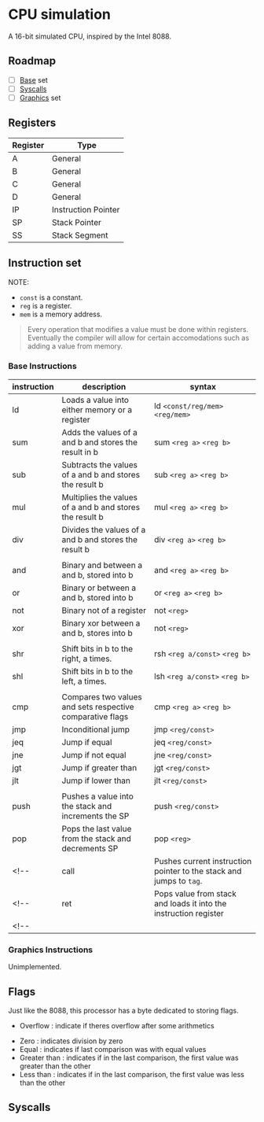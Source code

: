 # CPU simulation

A 16-bit simulated CPU, inspired by the Intel 8088.


## Roadmap

 - [ ] [Base](#Base-Instructions) set
 - [ ] [Syscalls](#Syscalls)
 - [ ] [Graphics](#Graphics-Instructions) set

## Registers

| Register | Type |
| -------- | ---- |
| A        | General |
| B        | General |
| C        | General |
| D        | General |
| IP       | Instruction Pointer |
| SP       | Stack Pointer |
| SS       | Stack Segment |

## Instruction set

NOTE:
- `const` is a constant.
- `reg` is a register.
- `mem` is a memory address.

> Every operation that modifies a value must be done within registers.
> Eventually the compiler will allow for certain accomodations such as adding a value from memory.

### Base Instructions

| instruction | description | syntax |
| ----------- | ----------- | ------ |
| ld          | Loads a value into either memory or a register | ld `<const/reg/mem>` `<reg/mem>` |
| sum         | Adds the values of a and b and stores the result in b | sum `<reg a>` `<reg b>` |
| sub         | Subtracts the values of a and b and stores the result b | sub `<reg a>` `<reg b>`|
| mul         | Multiplies the values of a and b and stores the result b | mul `<reg a>` `<reg b>` |
| div         | Divides the values of a and b and stores the result b | div `<reg a>` `<reg b>` |
||||
| and         | Binary and between a and b, stored into b | and `<reg a>` `<reg b>` |
| or          | Binary or between a and b, stored into b | or `<reg a>` `<reg b>` |
| not         | Binary not of a register | not `<reg>` |
| xor         | Binary xor between a and b, stores into b | not `<reg>` |
||||
| shr         | Shift bits in b to the right, a times. | rsh `<reg a/const>` `<reg b>` |
| shl         | Shift bits in b to the left, a times.  | lsh `<reg a/const>` `<reg b>` |
||||
| cmp         | Compares two values and sets respective comparative flags | cmp `<reg a>` `<reg b>` |
| jmp         | Inconditional jump | jmp `<reg/const>` |
| jeq         | Jump if equal | jeq `<reg/const>` |
| jne         | Jump if not equal | jne `<reg/const>` |
| jgt         | Jump if greater than | jgt `<reg/const>` |
| jlt         | Jump if lower than | jlt `<reg/const>` |
||||
| push        | Pushes a value into the stack and increments the SP | push `<reg/const>` |
| pop         | Pops the last value from the stack and decrements SP  | pop `<reg>` |
<!-- | call        | Pushes current instruction pointer to the stack and jumps to `tag`. | call `<tag>` | -->
<!-- | ret         | Pops value from stack and loads it into the instruction register | ret | -->
<!-- |||| -->

### Graphics Instructions
Unimplemented.

## Flags

Just like the 8088, this processor has a byte dedicated to storing flags.
<!-- - Carry flag : carry on arithmetic -->
<!-- - Sign       : to indicate whether a value is signed or unsigned -->
- Overflow   : indicate if theres overflow after some arithmetics
<!-- - Parity     : indicates whether a given number is odd or even -->
- Zero       : indicates division by zero
- Equal      : indicates if last comparison was with equal values
- Greater than : indicates if in the last comparison, the first value was greater than the other
- Less than : indicates if in the last comparison, the first value was less than the other

## Syscalls
